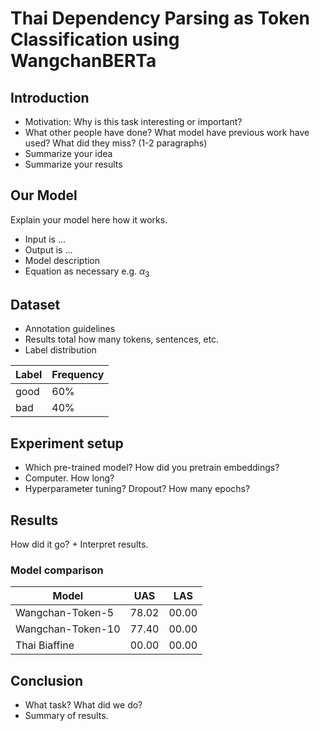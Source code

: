 # Thai Dependency Parsing as Token Classification using WangchanBERTa

## Introduction
- Motivation: Why is this task interesting or important? 
- What other people have done? What model have previous work have used? What did they miss?  (1-2 paragraphs)
- Summarize your idea
- Summarize your results

## Our Model 
Explain your model here how it works. 

- Input is ... 
- Output is ...
- Model description 
- Equation as necessary e.g. $\alpha_3$ 

## Dataset 
- Annotation guidelines 
- Results total how many tokens, sentences, etc. 
- Label distribution

| Label | Frequency |
|-------|-----------|
|  good |    60%    |
|  bad  |    40%    | 

## Experiment setup
- Which pre-trained model? How did you pretrain embeddings? 
- Computer. How long? 
- Hyperparameter tuning? Dropout? How many epochs? 

## Results 
How did it go?  + Interpret results. 

### Model comparison
|      Model      | UAS | LAS |
|-----------------|-----|-----|
|Wangchan-Token-5 |78.02|00.00|
|Wangchan-Token-10|77.40|00.00|
|  Thai Biaffine  |00.00|00.00|


## Conclusion
- What task? What did we do? 
- Summary of results.